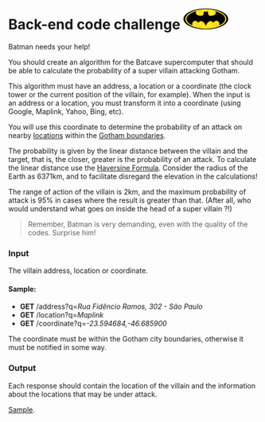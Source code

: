 # Back-end code challenge ![alt Batlogo](public/images/batlogo-small.png)

Batman needs your help!

You should create an algorithm for the Batcave supercomputer that should be able to calculate the probability of a super villain attacking Gotham.

This algorithm must have an address, a location or a coordinate (the clock tower or the current position of the villain, for example). When the input is an address or a location, you must transform it into a coordinate (using Google, Maplink, Yahoo, Bing, etc).

You will use this coordinate to determine the probability of an attack on nearby  [locations](https://gist.githubusercontent.com/pitteri/b0c06e2c9b89541559fb2d90c6ae7ccd/raw/8553d6bbbadde292548d66afd7923026ddd3e402/targets.json) within the [Gotham boundaries](https://gist.githubusercontent.com/pitteri/d56780d610cb8e0a43bfa94fc54b71cd/raw/dcdd965c84cd05d856ae32646be69868d4a80afa/gotham_bbox.json).

The probability is given by the linear distance between the villain and the target, that is, the closer, greater is the probability of an attack. To calculate the linear distance use the [Haversine Formula](https://rosettacode.org/wiki/Haversine_formula). Consider the radius of the Earth as 6371km, and to facilitate disregard the elevation in the calculations!

The range of action of the villain is 2km, and the maximum probability of attack is 95% in cases where the result is greater than that. (After all, who would understand what goes on inside the head of a super villain ?!)

> Remember, Batman is very demanding, even with the quality of the codes. Surprise him!

### Input

The villain address, location or coordinate.

#### Sample:
* **GET** /address?q=_Rua Fidêncio Ramos, 302 - São Paulo_
* **GET** /location?q=_Maplink_
* **GET** /coordinate?q=_-23.594684,-46.685900_

The coordinate must be within the Gotham city boundaries, otherwise it must be notified in some way.

### Output

Each response should contain the location of the villain and the information about the locations that may be under attack.


[Sample](https://gist.githubusercontent.com/pitteri/578a6801d6f504eda6f6ce84cad59f89/raw).
